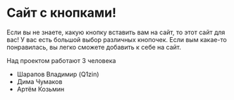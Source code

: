 <h1>Сайт с кнопками!</h1>
<p>Если вы не знаете, какую кнопку вставить вам на сайт, то этот сайт для вас! У вас есть большой выбор различных кнопочек. Если вым какае-то понравилась, вы легко сможете добавить к себе на сайт.</p>
<span>Над проектом работают 3 человека</span>
<ul>
<li>Шарапов Владимир (Q1zin)</li>
<li>Дима Чумаков</li>
<li>Артём Козьмин</li>
</ul>
